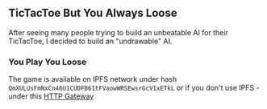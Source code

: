 ## TicTacToe But You Always Loose

After seeing many people trying to build an unbeatable AI for their TicTacToe, I decided to build an "undrawable" AI.

### You Play You Loose

The game is available on IPFS network under hash `QmXULUsFmNxCn46U1CUDFB61tFVaowWRSEwsrGcV1xETkL` or if you don't use IPFS - under this [HTTP Gateway](https://gateway.pinata.cloud/ipfs/QmXULUsFmNxCn46U1CUDFB61tFVaowWRSEwsrGcV1xETkL/)

